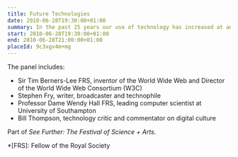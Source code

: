 ```yaml
---
title: Future Technologies
date: 2010-06-28T19:30:00+01:00
summary: In the past 25 years our use of technology has increased at an unprecedented rate, affecting our way of life and how we function in society. What’s next?
start: 2010-06-28T19:30:00+01:00
end: 2010-06-28T21:00:00+01:00
placeId: 9c3xgv4m+mg
---
```

The panel includes:

* Sir Tim Berners-Lee FRS, inventor of the World Wide Web and Director of the World Wide Web Consortium (W3C)
* Stephen Fry, writer, broadcaster and technophile
* Professor Dame Wendy Hall FRS, leading computer scientist at University of Southampton
* Bill Thompson, technology critic and commentator on digital culture

Part of *See Further: The Festival of Science + Arts*.

*[FRS]: Fellow of the Royal Society
